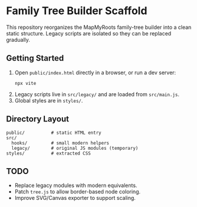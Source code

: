 # Family Tree Builder Scaffold

This repository reorganizes the MapMyRoots family-tree builder into a clean static structure. Legacy scripts are isolated so they can be replaced gradually.

## Getting Started

1. Open `public/index.html` directly in a browser, or run a dev server:
   ```
   npx vite
   ```
2. Legacy scripts live in `src/legacy/` and are loaded from `src/main.js`.
3. Global styles are in `styles/`.

## Directory Layout
```
public/          # static HTML entry
src/
  hooks/         # small modern helpers
  legacy/        # original JS modules (temporary)
styles/          # extracted CSS
```

## TODO
- Replace legacy modules with modern equivalents.
- Patch `tree.js` to allow border-based node coloring.
- Improve SVG/Canvas exporter to support scaling.

